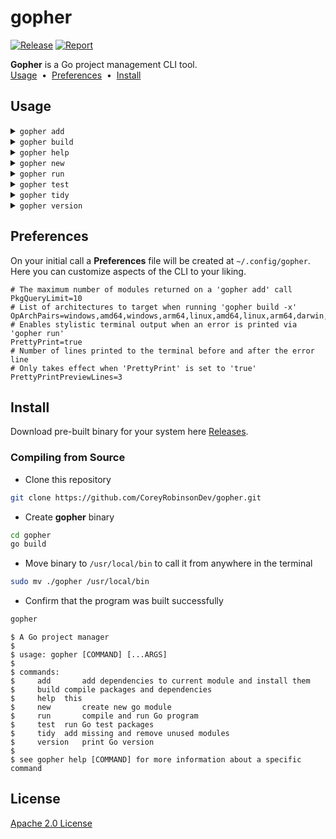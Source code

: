 # gopher
[![Release](https://github.com/CoreyRobinsonDev/gopher/actions/workflows/release.yml/badge.svg?branch=main)](https://github.com/CoreyRobinsonDev/gopher/actions/workflows/release.yml)
[![Report](https://goreportcard.com/badge/github.com/CoreyRobinsonDev/gopher)](https://goreportcard.com/report/github.com/CoreyRobinsonDev/gopher)

**Gopher** is a Go project management CLI tool.
<br>
[Usage](#Usage) <span>&nbsp;•&nbsp;</span> [Preferences](#Preferences) <span>&nbsp;•&nbsp;</span> [Install](#Install)

## Usage
<details>
    <summary><code>gopher add</code></summary>

    > gopher help add
    $ Add dependencies to current module and install them.
    $ 
    $ When a full package name isn't provided gopher add will do a search on pkg.go.dev for matching packages. The number of results returned on this search can be adjusted with gopher config.
    $ 
    $ example: gopher add rsc.io/quote
    $ example: gopher add gofiber
</details>
<details>
    <summary><code>gopher build</code></summary>

    > gopher help build
    $ compile packages and dependencies
    $ 
    $ gopher build should be executed at the root of your module and will expect the entry point of your program to be main.go
    $ 
    $ usage: gopher build [...ARGS]
    $ 
    $ arguments:
    $     -x,--cross-platform		build binaries for seperate operating systems and cpu architectures speficied by your gopher configuration
    $ 
    $ example: gopher build
</details>
<details>
    <summary><code>gopher help</code></summary>

    > gopher help help
    $ A Go project manager
    $ 
    $ usage: gopher [COMMAND] [...ARGS]
    $ 
    $ commands:
    $     add		add dependencies to current module and install them
    $     build	compile packages and dependencies
    $     help	this
    $     new		create new go module
    $     run		compile and run Go program
    $     test	run Go test packages
    $     tidy	add missing and remove unused modules
    $     version	print Go version
    $ 
    $ see gopher help [COMMAND] for more information about a specific command
</details>
<details>
    <summary><code>gopher new</code></summary>

    > gopher help new
    $ create new go module
    $ 
    $ example: gopher new github.com/user/mymodule
</details>
<details>
    <summary><code>gopher run</code></summary>

    > gopher help run
    $ compile and run Go program
    $ 
    $ gopher run should be executed at the root of your module and will expect the entry point of your program to be main.go
    $ 
    $ usage: gopher run [...ARGS]
    $ 
    $ example: gopher run
</details>
<details>
    <summary><code>gopher test</code></summary>

    > gopher help test
    $ run _test.go files
    $ 
    $ example: gopher test
</details>
<details>
    <summary><code>gopher tidy</code></summary>

    > gopher help tidy
    $ add missing and remove unused modules
    $ 
    $ example: gopher tidy
</details>
<details>
    <summary><code>gopher version</code></summary>

    > gopher help version
    $ print Go version
    $ 
    $ example: gopher version
</details>

## Preferences
On your initial call a **Preferences** file will be created at <code>~/.config/gopher</code>. Here you can customize aspects of the CLI to your liking.

    # The maximum number of modules returned on a 'gopher add' call
    PkgQueryLimit=10
    # List of architectures to target when running 'gopher build -x'
    OpArchPairs=windows,amd64,windows,arm64,linux,amd64,linux,arm64,darwin,amd64,darwin,arm64
    # Enables stylistic terminal output when an error is printed via 'gopher run'
    PrettyPrint=true
    # Number of lines printed to the terminal before and after the error line
    # Only takes effect when 'PrettyPrint' is set to 'true'
    PrettyPrintPreviewLines=3

## Install
Download pre-built binary for your system here [Releases](https://github.com/CoreyRobinsonDev/gopher/releases).

### Compiling from Source
- Clone this repository
```bash
git clone https://github.com/CoreyRobinsonDev/gopher.git
```
- Create **gopher** binary
```bash
cd gopher
go build
```
- Move binary to <code>/usr/local/bin</code> to call it from anywhere in the terminal
```bash
sudo mv ./gopher /usr/local/bin
```
- Confirm that the program was built successfully
```bash
gopher
```
    $ A Go project manager
    $ 
    $ usage: gopher [COMMAND] [...ARGS]
    $ 
    $ commands:
    $     add		add dependencies to current module and install them
    $     build	compile packages and dependencies
    $     help	this
    $     new		create new go module
    $     run		compile and run Go program
    $     test	run Go test packages
    $     tidy	add missing and remove unused modules
    $     version	print Go version
    $ 
    $ see gopher help [COMMAND] for more information about a specific command

## License
[Apache 2.0 License](./LICENSE)

